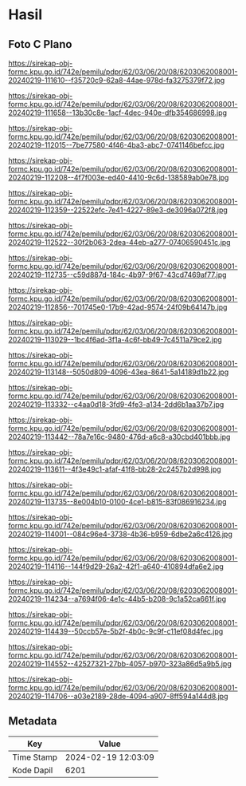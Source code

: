 # Hasil

## Foto C Plano

https://sirekap-obj-formc.kpu.go.id/742e/pemilu/pdpr/62/03/06/20/08/6203062008001-20240219-111610--f35720c9-62a8-44ae-978d-fa3275379f72.jpg

https://sirekap-obj-formc.kpu.go.id/742e/pemilu/pdpr/62/03/06/20/08/6203062008001-20240219-111658--13b30c8e-1acf-4dec-940e-dfb354686998.jpg

https://sirekap-obj-formc.kpu.go.id/742e/pemilu/pdpr/62/03/06/20/08/6203062008001-20240219-112015--7be77580-4f46-4ba3-abc7-0741146befcc.jpg

https://sirekap-obj-formc.kpu.go.id/742e/pemilu/pdpr/62/03/06/20/08/6203062008001-20240219-112208--4f7f003e-ed40-4410-9c6d-138589ab0e78.jpg

https://sirekap-obj-formc.kpu.go.id/742e/pemilu/pdpr/62/03/06/20/08/6203062008001-20240219-112359--22522efc-7e41-4227-89e3-de3096a072f8.jpg

https://sirekap-obj-formc.kpu.go.id/742e/pemilu/pdpr/62/03/06/20/08/6203062008001-20240219-112522--30f2b063-2dea-44eb-a277-07406590451c.jpg

https://sirekap-obj-formc.kpu.go.id/742e/pemilu/pdpr/62/03/06/20/08/6203062008001-20240219-112735--c59d887d-184c-4b97-9f67-43cd7469af77.jpg

https://sirekap-obj-formc.kpu.go.id/742e/pemilu/pdpr/62/03/06/20/08/6203062008001-20240219-112856--701745e0-17b9-42ad-9574-24f09b64147b.jpg

https://sirekap-obj-formc.kpu.go.id/742e/pemilu/pdpr/62/03/06/20/08/6203062008001-20240219-113029--1bc4f6ad-3f1a-4c6f-bb49-7c4511a79ce2.jpg

https://sirekap-obj-formc.kpu.go.id/742e/pemilu/pdpr/62/03/06/20/08/6203062008001-20240219-113148--5050d809-4096-43ea-8641-5a14189d1b22.jpg

https://sirekap-obj-formc.kpu.go.id/742e/pemilu/pdpr/62/03/06/20/08/6203062008001-20240219-113332--c4aa0d18-3fd9-4fe3-a134-2dd6b1aa37b7.jpg

https://sirekap-obj-formc.kpu.go.id/742e/pemilu/pdpr/62/03/06/20/08/6203062008001-20240219-113442--78a7e16c-9480-476d-a6c8-a30cbd401bbb.jpg

https://sirekap-obj-formc.kpu.go.id/742e/pemilu/pdpr/62/03/06/20/08/6203062008001-20240219-113611--4f3e49c1-afaf-41f8-bb28-2c2457b2d998.jpg

https://sirekap-obj-formc.kpu.go.id/742e/pemilu/pdpr/62/03/06/20/08/6203062008001-20240219-113735--8e004b10-0100-4ce1-b815-83f086916234.jpg

https://sirekap-obj-formc.kpu.go.id/742e/pemilu/pdpr/62/03/06/20/08/6203062008001-20240219-114001--084c96e4-3738-4b36-b959-6dbe2a6c4126.jpg

https://sirekap-obj-formc.kpu.go.id/742e/pemilu/pdpr/62/03/06/20/08/6203062008001-20240219-114116--144f9d29-26a2-42f1-a640-410894dfa6e2.jpg

https://sirekap-obj-formc.kpu.go.id/742e/pemilu/pdpr/62/03/06/20/08/6203062008001-20240219-114234--a7694f06-4e1c-44b5-b208-9c1a52ca661f.jpg

https://sirekap-obj-formc.kpu.go.id/742e/pemilu/pdpr/62/03/06/20/08/6203062008001-20240219-114439--50ccb57e-5b2f-4b0c-9c9f-c11ef08d4fec.jpg

https://sirekap-obj-formc.kpu.go.id/742e/pemilu/pdpr/62/03/06/20/08/6203062008001-20240219-114552--42527321-27bb-4057-b970-323a86d5a9b5.jpg

https://sirekap-obj-formc.kpu.go.id/742e/pemilu/pdpr/62/03/06/20/08/6203062008001-20240219-114706--a03e2189-28de-4094-a907-8ff594a144d8.jpg


## Metadata

| Key        | Value               |
| ---------- | ------------------- |
| Time Stamp | 2024-02-19 12:03:09 |
| Kode Dapil | 6201                |



